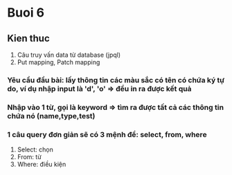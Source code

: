 # Buoi 6
## Kien thuc
1. Câu truy vấn data từ database (jpql)
2. Put mapping, Patch mapping
### Yêu cầu đầu bài: lấy thông tin các màu sắc có tên có chứa ký tự do, ví dụ nhập input là 'd', 'o' => đều in ra được kết quả
### Nhập vào 1 từ, gọi là keyword => tìm ra được tất cả các thông tin chứa nó (name,type,test)
### 1 câu query đơn giản sẽ có 3 mệnh đề: select, from, where
1. Select: chọn
2. From: từ
3. Where: điều kiện